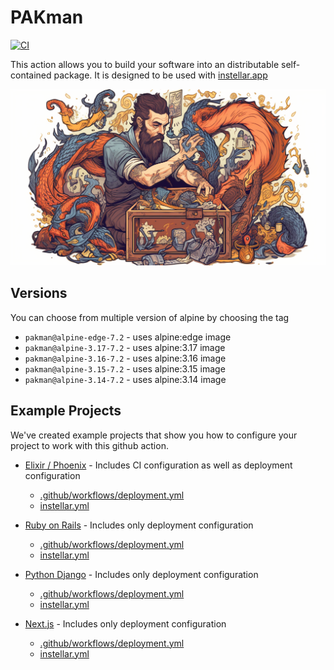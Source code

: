 # PAKman

[![CI](https://github.com/upmaru/pakman/actions/workflows/ci.yml/badge.svg)](https://github.com/upmaru/pakman/actions/workflows/ci.yml)

This action allows you to build your software into an distributable self-contained package. It is designed to be used with [instellar.app](https://instellar.app)

![Packing Man](cover.png)

## Versions

You can choose from multiple version of alpine by choosing the tag

- `pakman@alpine-edge-7.2` - uses alpine:edge image
- `pakman@alpine-3.17-7.2` - uses alpine:3.17 image
- `pakman@alpine-3.16-7.2` - uses alpine:3.16 image
- `pakman@alpine-3.15-7.2` - uses alpine:3.15 image
- `pakman@alpine-3.14-7.2` - uses alpine:3.14 image

## Example Projects

We've created example projects that show you how to configure your project to work with this github action.

- [Elixir / Phoenix](https://github.com/upmaru-stage/rdio) - Includes CI configuration as well as deployment configuration
  - [.github/workflows/deployment.yml](https://github.com/upmaru-stage/rdio/blob/develop/.github/workflows/deployment.yml)
  - [instellar.yml](https://github.com/upmaru-stage/rdio/blob/develop/instellar.yml)

- [Ruby on Rails](https://github.com/upmaru-stage/locomo) - Includes only deployment configuration
  - [.github/workflows/deployment.yml](https://github.com/upmaru-stage/locomo/blob/main/.github/workflows/deployment.yml)
  - [instellar.yml](https://github.com/upmaru-stage/locomo/blob/main/instellar.yml)
  
- [Python Django](https://github.com/upmaru-stage/monty) - Includes only deployment configuration
  - [.github/workflows/deployment.yml](https://github.com/upmaru-stage/monty/blob/main/.github/workflows/deployment.yml)
  - [instellar.yml](https://github.com/upmaru-stage/monty/blob/main/instellar.yml)

- [Next.js](https://github.com/upmaru-stage/nimbus) - Includes only deployment configuration
  - [.github/workflows/deployment.yml](https://github.com/upmaru-stage/nimbus/blob/main/.github/workflows/deployment.yml)
  - [instellar.yml](https://github.com/upmaru-stage/nimbus/blob/main/instellar.yml)

